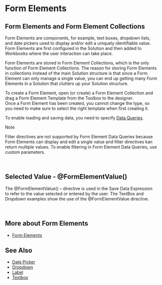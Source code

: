 
# Form Elements

## Form Elements and Form Element Collections

Form Elements are components, for example, text boxes, dropdown lists, and date pickers used to display and/or edit a uniquely identifiable value. Form Elements are first configured in the Solution and then added to Workbooks where the user interaction can take place.

Form Elements are stored in Form Element Collections, which is the only function of Form Element Collections. The reason for storing Form Elements in collections instead of the main Solution structure is that since a Form Element can only manage a single value, you can end up getting many Form Elements in a Solution that clutters up your Solution structure.

To create a Form Element, open (or create) a Form Element Collection and drag a Form Element Template from the Toolbox to the designer.  
Once a Form Element has been created, you cannot change the type, so you need to make sure to select the right template when first creating it.

To enable loading and saving data, you need to specify [Data Queries](../sqlreports/dataqueries.md).


> [!NOTE]
> Filter directives are not supported by Form Element Data Queries because Form Elements can display and edit a single value and filter directives kan return multiple values. To enable filtering in Form Element Data Queries, use custom parameters.
<br/>

## Selected Value - @FormElementValue()

The @FormElementValue() – directive is used in the Save Data Expression to refer to the value selected or entered by the user. The TextBox and Dropdown examples show the use of the @FormElementValue directive.

<br/>

## More about Form Elements

* [Form Elements](../workbooks/components/formelements.md)

## See Also

* [Date Picker](formelements/datepicker.md)
* [Dropdown](formelements/dropdown.md)
* [Label](formelements/label.md)
* [Textbox](formelements/textbox.md)




